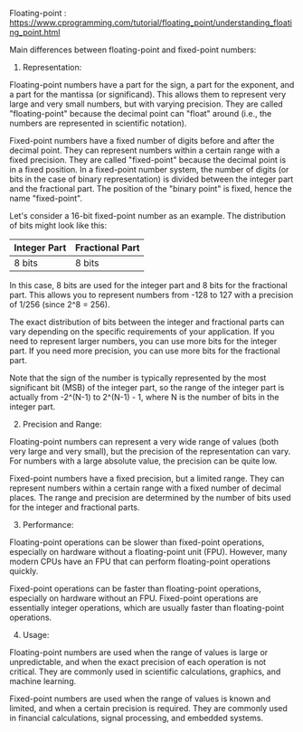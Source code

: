 Floating-point : https://www.cprogramming.com/tutorial/floating_point/understanding_floating_point.html

Main differences between floating-point and fixed-point numbers:

1. Representation:

Floating-point numbers have a part for the sign, a part for the exponent, and a part for the mantissa (or significand). This allows them to represent very large and very small numbers, but with varying precision. They are called "floating-point" because the decimal point can "float" around (i.e., the numbers are represented in scientific notation).

Fixed-point numbers have a fixed number of digits before and after the decimal point. They can represent numbers within a certain range with a fixed precision. They are called "fixed-point" because the decimal point is in a fixed position.
In a fixed-point number system, the number of digits (or bits in the case of binary representation) is divided between the integer part and the fractional part. The position of the "binary point" is fixed, hence the name "fixed-point".

Let's consider a 16-bit fixed-point number as an example. The distribution of bits might look like this:

| Integer Part | Fractional Part |
|--------------|-----------------|
| 8 bits       | 8 bits          |

In this case, 8 bits are used for the integer part and 8 bits for the fractional part. This allows you to represent numbers from -128 to 127 with a precision of 1/256 (since 2^8 = 256).

The exact distribution of bits between the integer and fractional parts can vary depending on the specific requirements of your application. If you need to represent larger numbers, you can use more bits for the integer part. If you need more precision, you can use more bits for the fractional part.

Note that the sign of the number is typically represented by the most significant bit (MSB) of the integer part, so the range of the integer part is actually from -2^(N-1) to 2^(N-1) - 1, where N is the number of bits in the integer part.

2. Precision and Range:

Floating-point numbers can represent a very wide range of values (both very large and very small), but the precision of the representation can vary. For numbers with a large absolute value, the precision can be quite low.

Fixed-point numbers have a fixed precision, but a limited range. They can represent numbers within a certain range with a fixed number of decimal places. The range and precision are determined by the number of bits used for the integer and fractional parts.

3. Performance:

Floating-point operations can be slower than fixed-point operations, especially on hardware without a floating-point unit (FPU). However, many modern CPUs have an FPU that can perform floating-point operations quickly.

Fixed-point operations can be faster than floating-point operations, especially on hardware without an FPU. Fixed-point operations are essentially integer operations, which are usually faster than floating-point operations.

4. Usage:

Floating-point numbers are used when the range of values is large or unpredictable, and when the exact precision of each operation is not critical. They are commonly used in scientific calculations, graphics, and machine learning.

Fixed-point numbers are used when the range of values is known and limited, and when a certain precision is required. They are commonly used in financial calculations, signal processing, and embedded systems.